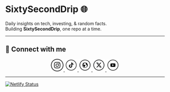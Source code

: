 # SixtySecondDrip 🌐

Daily insights on tech, investing, & random facts.  
Building **SixtySecondDrip**, one repo at a time.

---

## 🌟 Connect with me

<p align="center">
  <a href="https://instagram.com/sixtyseconddrip" target="_blank">
    <img src="icons/instagram-ssd.png" alt="Instagram" width="40" height="40">
  </a>
  <a href="https://tiktok.com/@sixtyseconddrip" target="_blank">
    <img src="icons/tiktok-ssd.png" alt="TikTok" width="40" height="40">
  </a>
  <a href="https://sixtyseconddrip.com" target="_blank">
    <img src="icons/www-ssd.png" alt="Website" width="40" height="40">
  </a>
  <a href="https://x.com/sixtyseconddrip" target="_blank">
    <img src="icons/x-ssd.png" alt="X" width="40" height="40">
  </a>
  <a href="https://youtube.com/@sixtyseconddrip" target="_blank">
    <img src="icons/youtube-ssd.png" alt="YouTube" width="40" height="40">
  </a>
</p>

---

[![Netlify Status](https://api.netlify.com/api/v1/badges/57bde7c0-e9a0-40b1-86be-bc1aebf06431/deploy-status)](https://app.netlify.com/sites/sixtyseconddrip/deploys)


<!--
**sixtyseconddrip/sixtyseconddrip** is a ✨ _special_ ✨ repository because its `README.md` (this file) appears on your GitHub profile.

Here are some ideas to get you started:

- 🔭 I’m currently working on ...
- 🌱 I’m currently learning ...
- 👯 I’m looking to collaborate on ...
- 🤔 I’m looking for help with ...
- 💬 Ask me about ...
- 📫 How to reach me: ...
- 😄 Pronouns: ...
- ⚡ Fun fact: ...

  - TO ADD LATER -
  <a href="mailto:youremail@example.com" target="_blank" rel="noopener">
    <img src="icons/email-ssd.png" alt="Email" width="40" />
  </a>

-->
